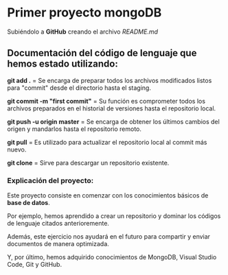 # Primer proyecto mongoDB
Subiéndolo a **GitHub**
creando el archivo *README.md*
## Documentación del código de lenguaje que hemos estado utilizando:
**git add .** = Se encarga de preparar todos los archivos modificados listos para "commit" desde el directorio hasta el staging.

**git commit -m "first commit"** = Su función es comprometer todos los archivos preparados en el historial de versiones hasta el repositorio local.

**git push -u origin master** = Se encarga de obtener los últimos cambios del origen y mandarlos hasta el repositorio remoto.

**git pull** = Es utilizado para actualizar el repositorio local al commit más nuevo.

**git clone** = Sirve para descargar un repositorio existente.

### Explicación del proyecto:
Este proyecto consiste en comenzar con los conocimientos básicos de **base de datos**. 

Por ejemplo, hemos aprendido a crear un repositorio y dominar los códigos de lenguaje citados anterioremente.

Además, este ejercicio nos ayudará en el futuro para compartir y enviar documentos de manera optimizada.

Y, por último, hemos adquirido conocimientos de MongoDB, Visual Studio Code, Git y GitHub.